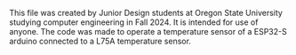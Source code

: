 This file was created by Junior Design students at Oregon State University studying computer engineering in Fall 2024. It is intended for use of anyone. The code was made to operate a temperature sensor of a ESP32-S arduino connected to a L75A temperature sensor.
